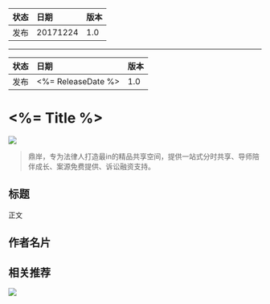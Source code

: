 
| 状态 | 日期     | 版本 |
|:-----|:---------|:-----|
| 发布 | 20171224 | 1.0  |


---

| 状态 | 日期               | 版本 |
|:-----|:-------------------|:-----|
| 发布 | <%= ReleaseDate %> | 1.0  |


# <%= Title %>

![](http://oqozil5dt.bkt.clouddn.com/2017-12-24-DAshangbiao.png)

> 鼎岸，专为法律人打造最in的精品共享空间，提供一站式分时共享、导师陪伴成长、案源免费提供、诉讼融资支持。


## 标题

正文

## 作者名片

<!-- 嵌入小程序 -->

## 相关推荐

<!-- 嵌入小程序 -->


![](http://oqozil5dt.bkt.clouddn.com/2017-12-24-DAxiabiao3.0.png)
